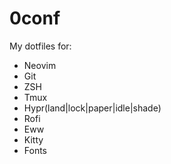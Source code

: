 # 0conf

My dotfiles for:

- Neovim
- Git
- ZSH
- Tmux
- Hypr(land|lock|paper|idle|shade)
- Rofi
- Eww
- Kitty
- Fonts
